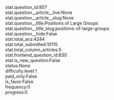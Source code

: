 stat.question_id:857  
stat.question__article__live:None  
stat.question__article__slug:None  
stat.question__title:Positions of Large Groups  
stat.question__title_slug:positions-of-large-groups  
stat.question__hide:False  
stat.total_acs:4244  
stat.total_submitted:10115  
stat.total_column_articles:5  
stat.frontend_question_id:830  
stat.is_new_question:False  
status:None  
difficulty.level:1  
paid_only:False  
is_favor:False  
frequency:0  
progress:0  
